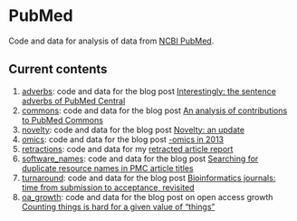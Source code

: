 # PubMed

Code and data for analysis of data from [NCBI PubMed](http://www.pubmed.gov).

## Current contents

1. [adverbs](https://github.com/neilfws/PubMed/tree/master/adverbs): code and data for the blog post [Interestingly: the sentence adverbs of PubMed Central](http://nsaunders.wordpress.com/2013/07/16/interestingly-the-sentence-adverbs-of-pubmed-central/)
1. [commons](https://github.com/neilfws/PubMed/tree/master/commons): code and data for the blog post [An analysis of contributions to PubMed Commons](https://nsaunders.wordpress.com/2016/12/02/an-analysis-of-contributions-to-pubmed-commons/)
1. [novelty](https://github.com/neilfws/PubMed/tree/master/novelty): code and data for the blog post [Novelty: an update](https://nsaunders.wordpress.com/2015/10/21/novelty-an-update/)
1. [omics](https://github.com/neilfws/PubMed/tree/master/omics): code and data for the blog post [-omics in 2013](http://nsaunders.wordpress.com/2013/06/25/omics-in-2013/)
1. [retractions](https://github.com/neilfws/PubMed/tree/master/retractions): code and data for my [retracted article report](http://neilfws.github.io/PubMed/pmretract/pmretract.html) 
1. [software_names](https://github.com/neilfws/PubMed/tree/master/software_names): code and data for the blog post [Searching for duplicate resource names in PMC article titles](https://nsaunders.wordpress.com/2015/09/16/searching-for-duplicate-resource-names-in-pmc-article-titles/)
1. [turnaround](https://github.com/neilfws/PubMed/tree/master/turnaround): code and data for the blog post [Bioinformatics journals: time from submission to acceptance, revisited](https://nsaunders.wordpress.com/2014/10/14/bioinformatics-journals-time-from-submission-to-acceptance-revisited/)
1. [oa_growth](https://github.com/neilfws/PubMed/tree/master/oa_growth): code and data for the blog post on open access growth [Counting things is hard for a given value of “things”](https://nsaunders.wordpress.com/2014/12/02/counting-things-is-hard-for-a-given-value-of-things/) 
